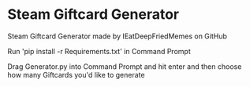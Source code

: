 # Steam Giftcard Generator

Steam Giftcard Generator made by IEatDeepFriedMemes on GitHub

Run 'pip install -r Requirements.txt' in Command Prompt

Drag Generator.py into Command Prompt and hit enter and then choose how many Giftcards you'd like to generate
